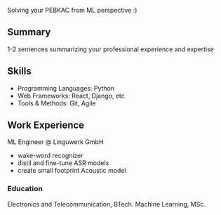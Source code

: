 Solving your PEBKAC from ML perspective :) 

## Summary
1-2 sentences summarizing your professional experience and expertise

## Skills
- Programming Languages: Python 
- Web Frameworks: React, Django, etc
- Tools & Methods: Git, Agile

## Work Experience

ML Engineer @ Linguwerk GmbH
- wake-word recognizer
- distil and fine-tune ASR models
- create small footprint Acoustic model


### Education
Electronics and Telecommunication, BTech.
Machine Learning, MSc.


